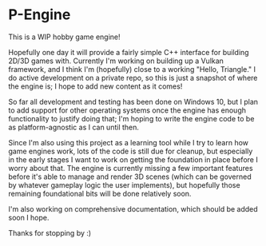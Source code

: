 # P-Engine
This is a WIP hobby game engine!

Hopefully one day it will provide a fairly simple C++ interface for building 2D/3D games with. Currently I'm working on building up a Vulkan framework, and I think I'm (hopefully) close to a working "Hello, Triangle." I do active development on a private repo, so this is just a snapshot of where the engine is; I hope to add new content as it comes!

So far all development and testing has been done on Windows 10, but I plan to add support for other operating systems once the engine has enough functionality to justify doing that; I'm hoping to write the engine code to be as platform-agnostic as I can until then.

Since I'm also using this project as a learning tool while I try to learn how game engines work, lots of the code is still due for cleanup, but especially in the early stages I want to work on getting the foundation in place before I worry about that. The engine is currently missing a few important features before it's able to manage and render 3D scenes (which can be governed by whatever gameplay logic the user implements), but hopefully those remaining foundational bits will be done relatively soon.

I'm also working on comprehensive documentation, which should be added soon I hope.

Thanks for stopping by :)
